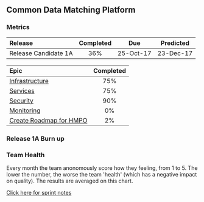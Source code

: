 ## Common Data Matching Platform
### Metrics

| Release |Completed  | Due | Predicted |
|:-----| :-----:|:-----:|:-----:|
|Release Candidate 1A  | 36% |25-Oct-17 | 23-Dec-17 |

| Epic |Completed  | 
|:-----| :-----:|
| [Infrastructure](https://jira.digital.homeoffice.gov.uk/browse/CDMP-83) | 75% | 
| [Services](https://jira.digital.homeoffice.gov.uk/browse/CDMP-85)|  75% | 
| [Security](https://jira.digital.homeoffice.gov.uk/browse/CDMP-86) | 90% |  
| [Monitoring](https://jira.digital.homeoffice.gov.uk/browse/CDMP-87) |  0% |
| [Create Roadmap for HMPO](https://jira.digital.homeoffice.gov.uk/browse/CDMP-80)|  2% |


### Release 1A Burn up
<div id="chart1"></div>
<script>
var chart = c3.generate({

axis: {
x: {
label: 'Sprint'
},
y: {
label: 'Work'
}
},

data: {
x: 'x',
columns: [
['x', 1, 2, 3, 4, 5, 6,7],
['done', 15.3, 15, 16, 20.75, 0, 0, 0],
['to do', 42.8, 40, 29, 24.25, 0, 0, 0],
['required', 7, 16, 21, 27, 34, 40, 47],
],

type: 'bar',
types: {
required: 'line',
},

groups: [ 
['to do','done'] ] 
},

legend: {
position: 'right'
},

bindto: '#chart1'

});
</script>



### Team Health
<div id="chart2"></div>
<script>
var chart = c3.generate({

axis: {
x: {
type: 'timeseries',
tick: {
format: '%m-%Y'
}
}
},

data: {
x: 'x',
columns: [
['x', '2017-07-07', '2017-08-07', '2017-09-12'],
['data1', 2.8, 3.3,4.0],
['data2', 2.8, 4.0,3.7],
['data3', 3.2, 3.5,3.7],
['data4', 3.2, 3.8,4.0],
['data5', 3.0, 4.5,4.0],
['data6', 3.0, 3.8,4.0],
['data7', 3.4, 2.8,3.0],
['data8', 3.4, 3.5,4.3],
['data9', 2.6, 3.5,3.3],
['data10', 4.0, 4.0,4.0],
['data11', 3.2, 3.8,4.0],
['data12', 3.6, 3.0,4.0]
],

names: {
data1: 'I am not happy with my working environment',
data2: 'I dont know whats going on',
data3: 'I dont feel I can raise anything with the whole team',
data4: 'I dont feel my voice is being heard',
data5: 'I dont feel my work contributes to the goal',
data6: 'I dont feel supported by my team',
data7: 'I dont get enough time to tackle technical debt',
data8: 'I dont get time to improve my skills/knowledge',
data9: 'I dont know what work is next',
data10:'I dont understand the work that I am doing',
data11:'I feel like I am working on my own',
data12:'I feel like work is being pushed on me'
},

types: {
data1: 'area-spline',
data2: 'area-spline',
data3: 'area-spline',
data4: 'area-spline',
data5: 'area-spline',
data6: 'area-spline',
data7: 'area-spline',
data8: 'area-spline',
data9: 'area-spline',
data10: 'area-spline',
data11: 'area-spline',
data12: 'area-spline'
},

groups: 
[['data1', 'data2', 'data3', 'data4', 'data5', 'data6', 'data7', 'data8', 'data9','data10','data11','data12']]
},

legend: {
position: 'right'
},

bindto: '#chart2'

});
</script>
Every month the team anonomously score how they feeling, from 1 to 5. The lower the number, the worse the team 'health' (which has a negative impact on quality). The results are averaged on this chart. 


[Click here for sprint notes](notes.html)
